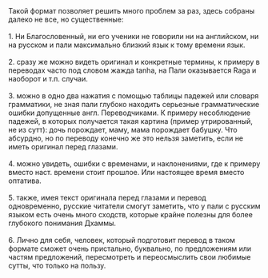 <!doctype html>
<html>
<head>
  <meta charset="utf-8">
  <meta http-equiv="Content-Type" content="text/html; charset=utf-8">
</head>
<body>
  Такой формат позволяет решить много проблем за раз, здесь собраны далеко не все, но существенные:
<br><br>
1. Ни Благословенный, ни его ученики не говорили ни на английском, ни на русском и пали максимально близкий язык к тому времени язык.<br><br>
2. сразу же можно видеть оригинал и конкретные термины, к примеру в переводах часто под словом жажда tanha, на Пали оказывается Raga и наоборот и т.п. случаи. <br><br>
3. можно в одно два нажатия с помощью таблицы падежей или словаря грамматики, не зная пали глубоко находить серьезные грамматические ошибки допущенные англ. Переводчиками. К примеру несоблюдение падежей, в которых получается такая картина (пример утрированный, не из сутт): дочь порождает, маму, мама порождает бабушку. Что абсурдно, но по переводу конечно же это нельзя заметить, если не иметь оригинал перед глазами.<br><br>
4. можно увидеть, ошибки с временами, и наклонениями, где к примеру вместо наст. времени стоит прошлое. Или настоящее время вместо оптатива.<br><br>
5. также, имея текст оригинала перед глазами и перевод одновременно, русские читатели смогут заметить, что у пали с русским языком есть очень много сходств, которые крайне полезны для более глубокого понимания Дхаммы. <br><br>
6. Лично для себя, человек, который подготовит перевод в таком формате сможет очень пристально, буквально, по предложениям или частям предложений, пересмотреть и переосмыслить свои любимые сутты, что только на пользу.<br><br>



</body>
</html>



